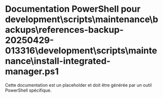# Documentation PowerShell pour development\scripts\maintenance\backups\references-backup-20250429-013316\development\scripts\maintenance\install-integrated-manager.ps1

Cette documentation est un placeholder et doit être générée par un outil PowerShell spécifique.
